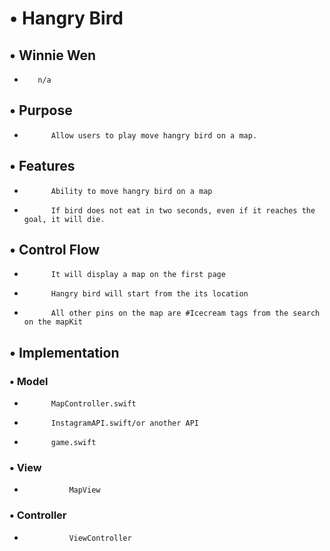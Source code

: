 #    •   Hangry Bird 
##    •   Winnie Wen
*        n/a

##    •	Purpose
*       	Allow users to play move hangry bird on a map. 

##    •	Features
*  	    	Ability to move hangry bird on a map
*			If bird does not eat in two seconds, even if it reaches the goal, it will die.			

##    •	Control Flow
* 	    	It will display a map on the first page
*			Hangry bird will start from the its location 
* 			All other pins on the map are #Icecream tags from the search on the mapKit


##    •	Implementation
###	    •	Model
*			MapController.swift
*			InstagramAPI.swift/or another API
*			game.swift

###	    •	View
* 		    	MapView


###		•	Controller
* 		    	ViewController

